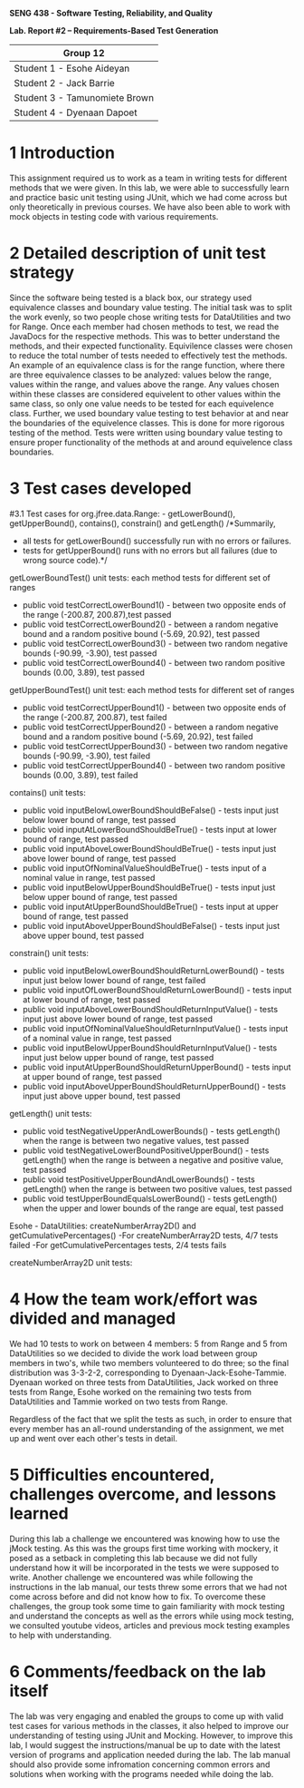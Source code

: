 **SENG 438 - Software Testing, Reliability, and Quality**

**Lab. Report \#2 – Requirements-Based Test Generation**

| Group 12 |     
| -------------- |
| Student 1 - Esohe Aideyan |   
| Student 2 - Jack Barrie   |   
| Student 3 - Tamunomiete Brown |   
| Student 4 - Dyenaan Dapoet|   

# 1 Introduction

This assignment required us to work as a team in writing tests for different methods that we were given. In this lab, we were able to successfully learn and practice basic unit testing using JUnit, which we had come across but only theoretically in previous courses. We have also been able to work with mock objects in testing code with various requirements.

# 2 Detailed description of unit test strategy

Since the software being tested is a black box, our strategy used equivalence classes and boundary value testing. The initial task was to split the work evenly, so two 
people chose writing tests for DataUtilities and two for Range. Once each member had chosen methods to test, we read the JavaDocs for the respective methods. This was 
to better understand the methods, and their expected functionality. Equivilence classes were chosen to reduce the total number of tests needed to effectively test the 
methods. An example of an equivalence class is for the range function, where there are three equivalence classes to be analyzed: values below the range, values within 
the range, and values above the range. Any values chosen within these classes are considered equivelent to other values within the same class, so only one value needs
to be tested for each equivelence class. Further, we used boundary value testing to test behavior at and near the boundaries of the equivelence classes. This is done 
for more rigorous testing of the method. Tests were written using boundary value testing to ensure proper functionality of the methods at and around equivelence class 
boundaries. 

# 3 Test cases developed

   #3.1 Test cases for org.jfree.data.Range:
    - getLowerBound(), getUpperBound(), contains(), constrain() and getLength()
/*Summarily,
- all tests for getLowerBound() successfully run with no errors or failures.
- tests for getUpperBound() runs with no errors but all failures (due to wrong source code).*/

getLowerBoundTest() unit tests:
each method tests for different set of ranges
- public void testCorrectLowerBound1() - between two opposite ends of the range (-200.87, 200.87),test passed
- public void testCorrectLowerBound2() - between a random negative bound and a random positive bound (-5.69, 20.92), test passed
- public void testCorrectLowerBound3() - between two random negative bounds (-90.99, -3.90), test passed
- public void testCorrectLowerBound4() - between two random positive bounds (0.00, 3.89), test passed

getUpperBoundTest() unit test:
each method tests for different set of ranges
- public void testCorrectUpperBound1() - between two opposite ends of the range (-200.87, 200.87), test failed
- public void testCorrectUpperBound2() - between a random negative bound and a random positive bound (-5.69, 20.92), test failed
- public void testCorrectUpperBound3() - between two random negative bounds (-90.99, -3.90), test failed
- public void testCorrectUpperBound4() - between two random positive bounds (0.00, 3.89), test failed

contains() unit tests:
 - public void inputBelowLowerBoundShouldBeFalse() - tests input just below lower bound of range, test passed
 - public void inputAtLowerBoundShouldBeTrue() - tests input at lower bound of range, test passed
 - public void inputAboveLowerBoundShouldBeTrue() - tests input just above lower bound of range, test passed
 - public void inputOfNominalValueShouldBeTrue() - tests input of a nominal value in range, test passed
 - public void inputBelowUpperBoundShouldBeTrue() - tests input just below upper bound of range, test passed
 - public void inputAtUpperBoundShouldBeTrue() - tests input at upper bound of range, test passed
 - public void inputAboveUpperBoundShouldBeFalse() - tests input just above upper bound, test passed

constrain() unit tests:
 - public void inputBelowLowerBoundShouldReturnLowerBound() - tests input just below lower bound of range, test failed
 - public void inputOfLowerBoundShouldReturnLowerBound() - tests input at lower bound of range, test passed
 - public void inputAboveLowerBoundShouldReturnInputValue() - tests input just above lower bound of range, test passed
 - public void inputOfNominalValueShouldReturnInputValue() - tests input of a nominal value in range, test passed
 - public void inputBelowUpperBoundShouldReturnInputValue() - tests input just below upper bound of range, test passed
 - public void inputAtUpperBoundShouldReturnUpperBound() - tests input at upper bound of range, test passed
 - public void inputAboveUpperBoundShouldReturnUpperBound() - tests input just above upper bound, test passed

getLength() unit tests:
- public void testNegativeUpperAndLowerBounds() - tests getLength() when the range is between two negative values, test passed
- public void testNegativeLowerBoundPositiveUpperBound() - tests getLength() when the range is between a negative and positive value, test passed
- public void testPositiveUpperBoundAndLowerBounds() - tests getLength() when the range is between two positive values, test passed
- public void testUpperBoundEqualsLowerBound() - tests getLength() when the upper and lower bounds of the range are equal, test passed

Esohe - DataUtilities: createNumberArray2D() and getCumulativePercentages()
-For createNumberArray2D tests, 4/7 tests failed
-For getCumulativePercentages tests, 2/4 tests fails

createNumberArray2D unit tests:



# 4 How the team work/effort was divided and managed

We had 10 tests to work on between 4 members: 5 from Range and 5 from DataUtilities so we decided to divide the work load between group members in two's, while two members volunteered to do three; so the final distribution was 3-3-2-2, corresponding to Dyenaan-Jack-Esohe-Tammie. Dyenaan worked on three tests from DataUtilities, Jack worked on three tests from Range, Esohe worked on the remaining two tests from DataUtilities and Tammie worked on two tests from Range.

Regardless of the fact that we split the tests as such, in order to ensure that every member has an all-round understanding of the assignment, we met up and went over each other's tests in detail.

# 5 Difficulties encountered, challenges overcome, and lessons learned

During this lab a challenge we encountered was knowing how to use the jMock testing. As this was the groups first time working with mockery, it posed as a setback in completing this lab because we did not fully understand how it will be incorporated in the tests we were supposed to write. Another challenge we encountered was while following the instructions in the lab manual, our tests threw some errors that we had not come across before and did not know how to fix.
To overcome these challenges, the group took some time to gain familiarity with mock testing and understand the concepts as well as the errors while using mock testing, we consulted youtube videos, articles and previous mock testing examples to help with understanding.

# 6 Comments/feedback on the lab itself

The lab was very engaging and enabled the groups to come up with valid test cases for various methods in the classes, it also helped to improve our understanding of testing using JUnit and Mocking. However, to improve this lab, I would suggest the instructions/manual be up to date with the latest version of programs and application needed during the lab. The lab manual should also provide some infromation concerning common errors and solutions when working with the programs needed while doing the lab.
